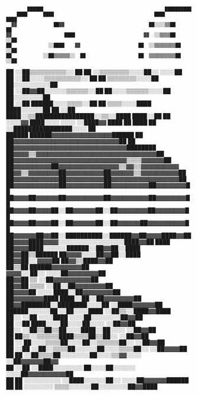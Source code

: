             ██████                                              ██████████              
        ████      ████                                      ████          ████          
      ▓▓              ██▓▓                                ██░░░░▒▒██          ██        
    ▓▓                    ████                          ▓▓  ░░▒▒▒▒██          ░░██      
    ██              ░░████    ▓▓                      ██  ░░▒▒▒▒▒▒▒▒██          ░░██    
    ██            ░░██▒▒▒▒▒▒░░  ██                    ██  ▒▒▒▒▒▒▒▒▒▒██          ░░██    
  ██            ░░██▒▒▒▒▒▒▒▒▒▒░░  ██                ██  ░░▒▒▒▒▒▒▒▒░░░░██░░      ░░░░██  
  ██          ░░██░░░░▒▒▒▒▒▒▒▒▒▒░░  ██              ██  ▒▒▒▒▒▒▒▒░░░░██  ██░░░░░░░░░░██  
  ██          ░░██▓▓██░░░░░░▒▒▒▒▒▒░░██            ██░░░░▒▒▒▒▒▒░░░░██      ██░░░░░░░░██  
  ██        ░░██      ██████░░░░▒▒▒▒░░██          ██  ▒▒▒▒░░░░████          ████░░░░░░██
  ██      ░░██              ████░░▒▒████████████████░░▒▒░░████                  ████░░██
██    ░░░░▓▓                    ████░░░░  ░░░░    ░░████▓▓                          ████
██    ████                    ██  ░░████████████████░░░░  ██                            
██████                        ██████▓▓▓▓▓▓▓▓▓▓▓▓▓▓▓▓██████  ██                          
                            ██▓▓▓▓▓▓▓▓▓▓▓▓▓▓▓▓▓▓▓▓▓▓▓▓▓▓▓▓██  ██                        
                          ██▓▓▓▓▓▓▓▓▓▓▓▓▓▓▓▓▓▓▓▓▓▓▓▓▓▓▓▓▓▓████████                      
                          ██▓▓▓▓▒▒▓▓▓▓▓▓▓▓▓▓▓▓▓▓▓▓▓▓▓▓▓▓▓▓▓▓▓▓▓▓▓▓██                    
                        ██▓▓▓▓▓▓▓▓▓▓▓▓▓▓▓▓▓▓▓▓▓▓▓▓▓▓▓▓▓▓▒▒▒▒▓▓▓▓▓▓██                    
                        ██▓▓▓▓▓▓▓▓▓▓██▓▓▓▓▓▓▓▓▓▓▓▓▓▓▓▓▒▒▓▓▒▒▓▓▓▓▓▓▓▓▓▓                  
                      ██▓▓▒▒▓▓▓▓▓▓▓▓██▓▓▓▓▓▓▓▓▓▓██▓▓▓▓▓▓▒▒▓▓▓▓▓▓▓▓▓▓██                  
                      ██▓▓▓▓▓▓▓▓▓▓▓▓██▓▓▓▓▓▓▓▓▓▓██▓▓▓▓▓▓▓▓▓▓▓▓▓▓▓▓▓▓██                  
                      ██▓▓▓▓▓▓▓▓▓▓▓▓██▓▓▓▓▓▓▓▓▓▓██▓▓▓▓▓▓▓▓▓▓██▓▓▓▓▓▓▓▓██                
                      ██▓▓▓▓██▓▓▓▓▓▓██▓▓▓▓▓▓▓▓▓▓██▓▓▓▓▓▓▓▓▓▓██▓▓▓▓▓▓▓▓██                
                      ██▓▓▓▓██▓▓▓▓██░░██▓▓▓▓▓▓██░░██▓▓▓▓▓▓▓▓██▓▓▓▓▓▓▓▓██                
                      ██▓▓▓▓██▓▓▓▓██░░██▓▓▓▓▓▓██░░██▓▓▓▓▓▓██▓▓▓▓▓▓▓▓▓▓██                
                      ██▓▓▓▓▓▓██▓▓██░░██████████░░██████▓▓██▓▓▓▓████▓▓██                
                        ██▓▓▓▓████▓▓▓▓░░░░░░░░░░░░░░░░░░████▓▓██  ████                  
                        ██▓▓▓▓████░░░░░░          ██████░░██▓▓██░░████                  
                          ██▓▓██▒▒██████        ██▓▓▓▓░░░░██▓▓██░░████                  
                          ██▓▓██░░  ▓▓▓▓██              ██▓▓▒▒████▓▓██                  
                            ██▒▒██                      ██████▓▓▓▓▓▓▓▓██                
                              ▓▓▓▓░░        ██░░        ░░░░██▓▓▓▓▓▓▓▓██                
                              ██▓▓██            ▒▒      ░░██▓▓▓▓▓▓▓▓▓▓██                
                              ██▓▓██        ▒▒▒▒      ░░██░░██▓▓▓▓▓▓▓▓██                
                              ██▓▓▓▓██      ░░░░      ████░░██▓▓▓▓▓▓▓▓██                
                            ██▓▓▓▓▓▓▓▓████        ████░░██░░██▓▓▓▓▓▓▓▓██                
                            ██▓▓████████░░████████░░░░██  ░░████▓▓▓▓▓▓██                
                          ██████░░░░░░██  ░░██░░░░████  ░░██▒▒░░████▓▓████              
                        ██░░        ░░██  ░░░░████    ░░░░██░░░░░░░░██▓▓██              
                        ██          ░░██  ████░░░░██░░░░██░░░░      ░░██▓▓██            
                      ██░░        ░░██▒▒██▒▒██░░░░████░░██░░░░      ░░██▓▓██            
                      ██          ██▒▒░░▒▒▒▒▒▒████▒▒▒▒██▒▒██░░        ░░██▓▓██          
                      ██    ░░    ██░░░░▒▒▒▒██░░░░██░░▒▒▒▒▒▒██░░      ░░██▓▓██          
                      ██  ░░██  ░░██░░▒▒▒▒██░░░░░░██░░░░▒▒▒▒██░░      ░░██▓▓▓▓██        
                      ██  ██    ░░██▒▒▒▒██░░░░░░░░██░░░░▒▒▓▓░░░░      ░░██▓▓▓▓▓▓██▓▓    
                    ██  ░░██      ░░████░░░░░░░░  ██░░░░██░░░░░░    ░░░░██▓▓▓▓▓▓▓▓▓▓██  
                    ██  ██          ░░░░░░░░░░    ░░████░░░░░░██░░  ░░░░██▓▓▓▓▓▓██████  
                    ██  ██            ░░░░░░░░      ▒▒▒▒░░░░░░██░░░░░░░░██▓▓████        


<!--

<div>
  <img src="https://github.com/devicons/devicon/blob/master/icons/react/react-original-wordmark.svg" title="React" alt="React" width="25" height="25"/>&nbsp;
   <img src="https://github.com/devicons/devicon/blob/master/icons/nextjs/nextjs-original.svg" title="React" alt="React" width="25" height="25"/>&nbsp;
   <img src="https://github.com/devicons/devicon/blob/master/icons/nuxtjs/nuxtjs-original.svg" title="React" alt="React" width="25" height="25"/>&nbsp;
   <img src="https://github.com/devicons/devicon/blob/master/icons/tailwindcss/tailwindcss-plain.svg" title="React" alt="React" width="25" height="25"/>&nbsp; 
  <img src="https://github.com/devicons/devicon/blob/master/icons/cplusplus/cplusplus-plain.svg" title="React" alt="React" width="25" height="25"/>&nbsp;
  <img src="https://github.com/devicons/devicon/blob/master/icons/java/java-original-wordmark.svg" title="Java" alt="Java" width="25" height="25"/>&nbsp;
  <img src="https://github.com/devicons/devicon/blob/master/icons/linux/linux-original.svg" title="React" alt="React" width="25" height="25"/>&nbsp;
  <img src="https://github.com/devicons/devicon/blob/master/icons/kubernetes/kubernetes-plain.svg" title="React" alt="React" width="25" height="25"/>&nbsp;

</div>

[![GitHub Streak](https://github-readme-streak-stats.herokuapp.com?user=tennisbun&theme=highcontrast&date_format=n%2Fj%5B%2FY%5D)](https://git.io/streak-stats)


for badges like social media use https://shields.io/

[![Anurag's GitHub stats](https://github-readme-stats.vercel.app/api?username=tennisbun&bg_color=000000&text_color=fffefe&title_color=4bd011)](https://github.com/anuraghazra/github-readme-stats)

 <a href="https://www.buymeacoffee.com/abhisheknaiidu" target="_blank"><img src="https://cdn.buymeacoffee.com/buttons/v2/default-green.png" alt="Buy Me A Coffee" width="150" ></a>

- 🔭 I’m currently working on ...
- 🌱 I’m currently learning ...
- 👯 I’m looking to collaborate on ...
- 🤔 I’m looking for help with ...
- 💬 Ask me about ...
- 📫 How to reach me: ...
- 😄 Pronouns: ...
- ⚡ Fun fact: ...
-->
